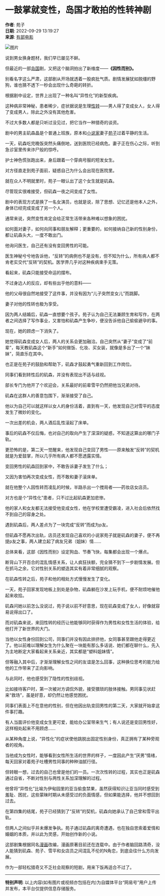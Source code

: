 # 一鼓掌就变性，岛国才敢拍的性转神剧

**作者**: 苑子  
**日期**: 2022-09-29 13:19:27  
**来源**: [有部电影](https://www.163.com/dy/media/T1475209073113.html)

![图片](https://static.ws.126.net/163/f2e/dy_media/dy_media/static/images/ipLocation.f6d00eb.svg)

说到男女换身题材，我们早已屡见不鲜。

但最近的一部[岛国](https://ent.163.com/keywords/5/9/5c9b56fd/1.html)剧，又把这个脑洞拍出了新维度——**《因性而别》。**

别看名字这么严肃，这部剧从开场就透着一股疯批气质。剧情发展犹如脱缰的野狗，谁也猜不透下一秒会出现什么奇葩的转折。

根据剧中设定，世界上出现了一种名叫“异性化”的新型疾病。

这种病非常神秘，患者稀少，症状据说是生理[性转](https://ent.163.com/keywords/6/2/60278f6c/1.html)——男人得了变成女人，女人得了变成男人，除此之外没有其他危害。

不过大多数人都是只听过没见过，把它当作一种猎奇的谈资。

剧中的男主矶森晶是个普通上班族，原本和[小说家](https://ent.163.com/keywords/5/0/5c0f8bf45bb6/1.html)妻子[苑子](https://ent.163.com/keywords/8/d/82d15b50/1.html)过着平静的生活。

一天，矶森吃完晚饭突然头痛倒地，送到医院已经病危。妻子正在伤心之际，听到急诊室里传来诈尸般的惊呼。

护士神色慌张跑出来，身后跟着一个穿病号服的短发女生。

对方径直走到苑子面前，疑惑自己为什么会出现在医院里。

就在众人不明就里时，苑子一眼认出了这个女生就是矶森。

尽管现实很难接受，但矶森一夜之间变成了女性。

剧中的表现方式是换了一名女演员，也就是说，除了思想、记忆还是他本人之外，身体已经完成变成了另一个人。

通常来说，突然变性肯定会给正常生活带来各种难以想象的困扰。

如何面对妻子，如何向同事和朋友解释；更重要的，如何接纳自己新的性别身份，都让矶森头大，一度不敢出门。

他询问医生，自己还有没有变回男性的可能。

医生神秘兮兮地告诉他，“反转”的病例也不是没有，但不知为什么，所有病人都不肯老实交代“反转”的契机。医学界几乎对这种疾病束手无策。

看起来，矶森只能接受命运的摆布。

不过身边人的反应，却有些出乎他的意料——

他的父母很自然地接受了这件事，并没有因为“儿子突然变女儿”而跳脚。

妻子对他的性转也极为享受。

因为两人结婚后，矶森一直想要个孩子。苑子认为自己无法兼顾生育和写作，在两者之间选择了写作事业，又害怕和矶森产生争吵，便没告诉他自己偷偷避孕的事。

现在，她的顾虑一下消失了。

她觉得矶森变成女人后，两人的关系会更加融洽。自己突然从“妻子”变成了“前辈”，每天教矶森这个“新手”如何做饭、化妆、买女装，就像是多出了一个“妹妹”，简直乐在其中。

也正是在苑子的鼓励和帮助下，矶森才鼓起勇气重新回到工作岗位。

同事们看到转性后的矶森，并没有表现出不适与歧视。

部长专门为他开了个欢迎会，关系最好的前辈雪平仍然把他当兄弟对待。

矶森在这群人的善意包围下，渐渐接受了自己。

他以为自己可以就这样以女人的身份活着，直到有一天，他发现自己对雪平的态度发生了微妙的变化。

一次出差的机会，两人酒后乱性滚起了床单。

事后的矶森不仅后悔，也对自己的取向产生了深深的疑惑，不知道这算出的哪门子轨。

更恐怖的是，第二天一觉醒来，他发现自己变回了男性——原来触发“反转”的契机就是为爱鼓掌，所以几乎所有病人都不愿透露实情。

变回男性的矶森回到家中，不敢告诉妻子发生了什么；

又因为害怕再次变成女性，而不敢和妻子滚床单。

就在他整个人因性转而凌乱的时候，半路杀出一个搅局者——药妆店女店员。

对方也是个“异性化”患者，只不过比起矶森更加悲惨。

他的家人和女友都无法接受他变成女性，他在学校里遭受霸凌，进入社会后依然找不到自己的容身之处。

遇到矶森后，两人差点为了一块完成“反转”而成为p友。

但矶森不愿再次出轨，店员还发现自己喜欢的小说家苑子就是矶森的妻子，便不再提p友之事，两人建立起了病友兄弟（姐妹）情……

总体来看，这部《因性而别》设定狗血、节奏飞快，每集都会出现一个爆点。

断背山下开百合的混乱情感关系，让人疯狂扶额，完全猜不到下一步剧情发展。但在抓马之余，它对性别关系的塑造其实有着非常细腻的观察。

在矶森性转之后，苑子和他的相处方式慢慢发生了变化。

一天，苑子回家发现地板上到处是杂物，矶森躺在沙发上玩手机，便不耐烦地催他起来收拾。

矶森问她以前怎么没说过，苑子说以前不好意思，现在矶森变成了女人，好像就容易说得出口了。

而对矶森来说，来回性转的经历让他能够同时获得作为男性和女性生活的体验，给他打开了新世界的大门。

当他以女性身份回到公司，同事们并没有因此排挤他，女同事甚至跟他走得更近了。他以前难以理解女生为什么聚在一块能有那么多话说、她们都在聊什么，先入为主地断定大家看起来关系亲近，其实都是“塑料姐妹情”。

但等融入其中后，才渐渐理解女性之间的友谊是怎么回事，这种换位思考的能力给他的工作带来了正向影响。

与此同时，他也感受到了隐性的性别歧视。

比如接待客户时，第一次被对方调侃外貌，接受猥琐的肢体接触。男同事见状赶来“救场”，虽是好意，却仍然让他感觉困扰。

同事们表面上不在意他的性别，但在他因出轨变回男性的第二天，大家就开始拿这件事打趣。

有人当面评价他变成女生更可爱，能给办公室带来生气；有人说还是变回男性好，这样相处起来不用顾虑……

从某种角度上说，“异性化”的症状使他跳脱出固定性别身份，真正拥有了某种旁观者的视角。

当他成为女性时，能够看到女性所生活的世界的样子，一度因此产生“厌男”情绪，每天回家对着苑子吐槽男性同事的种种油腻行径。

但转眼一想，过去的自己也曾是他们的一员。一次次性转的过程，其实也正是矶森通过自省，不断对性别与两性关系加深理解的过程。

他曾将“异性化”比喻为伊甸园里的亚当偷食禁果，虽然获得知识让亚当同时感受到羞耻、困扰，这些蒙昧时期从未感受过的负面情感，但如果能选择，他并不想回到过去。

在第四集的结尾，苑子已经猜到了“反转”的契机，矶森向她承认了自己曾和雪平出轨。

但两人之间似乎并未爆发争执。苑子通过矶森的离奇遭遇，也在独自思索着爱情和婚姻的本质，并以此为灵感，开始创作新的小说。

这部剧集根据同名[漫画](https://ent.163.com/keywords/6/2/6f2b753b/1.html)改编，漫画原著目前还在连载中。由于作者脑回路清奇，没人能猜到矶森、苑子、雪平和女店员之间混乱不伦的N角恋，到底会往什么方向发展。

作为一部轻松猎奇又不乏社会观察的短剧，用来下饭再适合不过了。

---

**特别声明**: 以上内容(如有图片或视频亦包括在内)为自媒体平台“网易号”用户上传并发布，本平台仅提供信息存储服务。